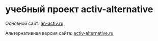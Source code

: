 # учебный проект activ-alternative

Основной сайт: [an-activ.ru](http://an-activ.ru)

Альтернативная версия сайта: [activ-alternative.ru](http://activ-alternative.ru)
